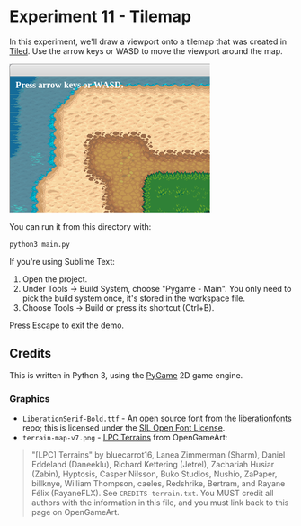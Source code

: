 # Experiment 11 - Tilemap

In this experiment, we'll draw a viewport onto a tilemap that was created
in [Tiled](https://www.mapeditor.org/). Use the arrow keys or WASD to move
the viewport around the map.

![Experiment 11 - Tilemap](experiment-11.png)

You can run it from this directory with:

```sh
python3 main.py
```

If you're using Sublime Text:

1. Open the project.
1. Under Tools -> Build System, choose "Pygame - Main". You only need to pick
   the build system once, it's stored in the workspace file.
1. Choose Tools -> Build or press its shortcut (Ctrl+B).

Press Escape to exit the demo.

## Credits

This is written in Python 3, using the [PyGame](https://www.pygame.org/news) 2D
game engine.

### Graphics

* `LiberationSerif-Bold.ttf` - An open source font from the
  [liberationfonts](https://github.com/liberationfonts/liberation-fonts) repo;
  this is licensed under the
  [SIL Open Font License](https://github.com/liberationfonts/liberation-fonts/blob/master/LICENSE).
* `terrain-map-v7.png` -
  [LPC Terrains](https://opengameart.org/content/lpc-terrains) from OpenGameArt:

> "[LPC] Terrains" by bluecarrot16, Lanea Zimmerman (Sharm), Daniel Eddeland
> (Daneeklu), Richard Kettering (Jetrel), Zachariah Husiar (Zabin), Hyptosis,
> Casper Nilsson, Buko Studios, Nushio, ZaPaper, billknye, William Thompson,
> caeles, Redshrike, Bertram, and Rayane Félix (RayaneFLX). See
> `CREDITS-terrain.txt`. You MUST credit all authors with the information in
> this file, and you must link back to this page on OpenGameArt.

